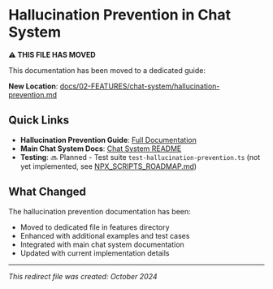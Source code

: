 # Hallucination Prevention in Chat System

**⚠️ THIS FILE HAS MOVED**

This documentation has been moved to a dedicated guide:

**New Location**: [docs/02-FEATURES/chat-system/hallucination-prevention.md](./02-FEATURES/chat-system/hallucination-prevention.md)

## Quick Links

- **Hallucination Prevention Guide**: [Full Documentation](./02-FEATURES/chat-system/hallucination-prevention.md)
- **Main Chat System Docs**: [Chat System README](./02-FEATURES/chat-system/README.md)
- **Testing**: 🔜 Planned - Test suite `test-hallucination-prevention.ts` (not yet implemented, see [NPX_SCRIPTS_ROADMAP.md](NPX_SCRIPTS_ROADMAP.md))

## What Changed

The hallucination prevention documentation has been:
- Moved to dedicated file in features directory
- Enhanced with additional examples and test cases
- Integrated with main chat system documentation
- Updated with current implementation details

---

*This redirect file was created: October 2024*
